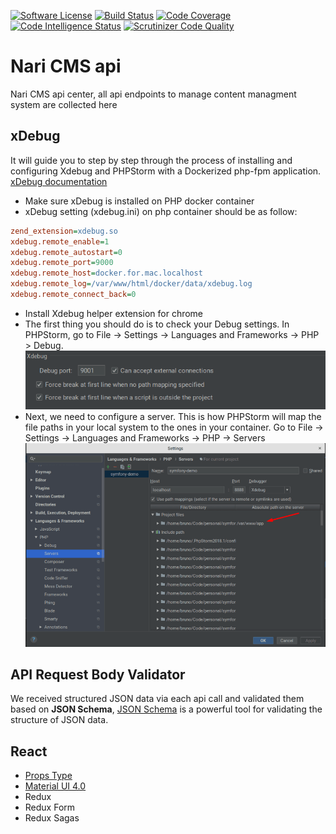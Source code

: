 [![Software License](https://img.shields.io/badge/license-MIT-blue.svg?style=flat-square)](LICENSE.md)
[![Build Status](https://scrutinizer-ci.com/g/shahrokhnabavi/nari-cms-api/badges/build.png?b=master)](https://scrutinizer-ci.com/g/shahrokhnabavi/nari-cms-api/build-status/master)
[![Code Coverage](https://scrutinizer-ci.com/g/shahrokhnabavi/nari-cms-api/badges/coverage.png?b=master)](https://scrutinizer-ci.com/g/shahrokhnabavi/nari-cms-api/?branch=master)
[![Code Intelligence Status](https://scrutinizer-ci.com/g/shahrokhnabavi/nari-cms-api/badges/code-intelligence.svg?b=master)](https://scrutinizer-ci.com/code-intelligence)
[![Scrutinizer Code Quality](https://scrutinizer-ci.com/g/shahrokhnabavi/nari-cms-api/badges/quality-score.png?b=master)](https://scrutinizer-ci.com/g/shahrokhnabavi/nari-cms-api/?branch=master)

# Nari CMS api
Nari CMS api center, all api endpoints to manage content managment system are collected here

## xDebug
It will guide you to step by step through the process of installing and configuring
Xdebug and PHPStorm with a Dockerized php-fpm application. [xDebug documentation](https://xdebug.org/docs/install)

- Make sure xDebug is installed on PHP docker container
- xDebug setting (xdebug.ini) on php container should be as follow:
```ini
zend_extension=xdebug.so
xdebug.remote_enable=1
xdebug.remote_autostart=0
xdebug.remote_port=9000
xdebug.remote_host=docker.for.mac.localhost
xdebug.remote_log=/var/www/html/docker/data/xdebug.log
xdebug.remote_connect_back=0
```
- Install Xdebug helper extension for chrome
- The first thing you should do is to check your Debug settings.
In PHPStorm, go to File -> Settings -> Languages and Frameworks -> PHP > Debug.
![Debug Setting](./documentations/1.png)
- Next, we need to configure a server. This is how PHPStorm will map the file paths in your
local system to the ones in your container. Go to File -> Settings -> Languages and Frameworks -> PHP -> Servers
![Server Setting](./documentations/2.png)

## API Request Body Validator
We received structured JSON data via each api call and validated them based on **JSON Schema**,
[JSON Schema](https://json-schema.org/) is a powerful tool for validating the structure of JSON data.

## React
- [Props Type](https://reactjs.org/docs/typechecking-with-proptypes.html)
- [Material UI 4.0](https://material-ui.com/components)
- Redux
- Redux Form
- Redux Sagas
